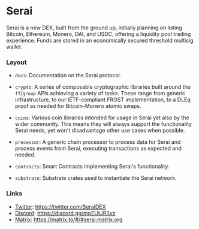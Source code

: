 # Serai

Serai is a new DEX, built from the ground up, initially planning on listing
Bitcoin, Ethereum, Monero, DAI, and USDC, offering a liquidity pool trading
experience. Funds are stored in an economically secured threshold multisig
wallet.

### Layout

- `docs`: Documentation on the Serai protocol.

- `crypto`: A series of composable cryptographic libraries built around the
  `ff`/`group` APIs achieving a variety of tasks. These range from generic
  infrastructure, to our IETF-compliant FROST implementation, to a DLEq proof as
  needed for Bitcoin-Monero atomic swaps.

- `coins`: Various coin libraries intended for usage in Serai yet also by the
  wider community. This means they will always support the functionality Serai
  needs, yet won't disadvantage other use cases when possible.

- `processor`: A generic chain processor to process data for Serai and process
  events from Serai, executing transactions as expected and needed.

- `contracts`: Smart Contracts implementing Serai's functionality.

- `substrate`: Substrate crates used to instantiate the Serai network.

### Links

- [Twitter](https://twitter.com/SeraiDEX):         https://twitter.com/SeraiDEX
- [Discord](https://discord.gg/mpEUtJR3vz):        https://discord.gg/mpEUtJR3vz
- [Matrix](https://matrix.to/#/#serai:matrix.org):
https://matrix.to/#/#serai:matrix.org
